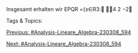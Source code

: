 Insgesamt erhalten wir
EPQR ={x∈R3:
4
2
−2

   Tags & Topics:
   

[Previous: #Analysis-Lineare_Algebra-230308_594](Analysis-Lineare_Algebra-230308_594.md)

[Next: #Analysis-Lineare_Algebra-230308_594](Analysis-Lineare_Algebra-230308_594.md)